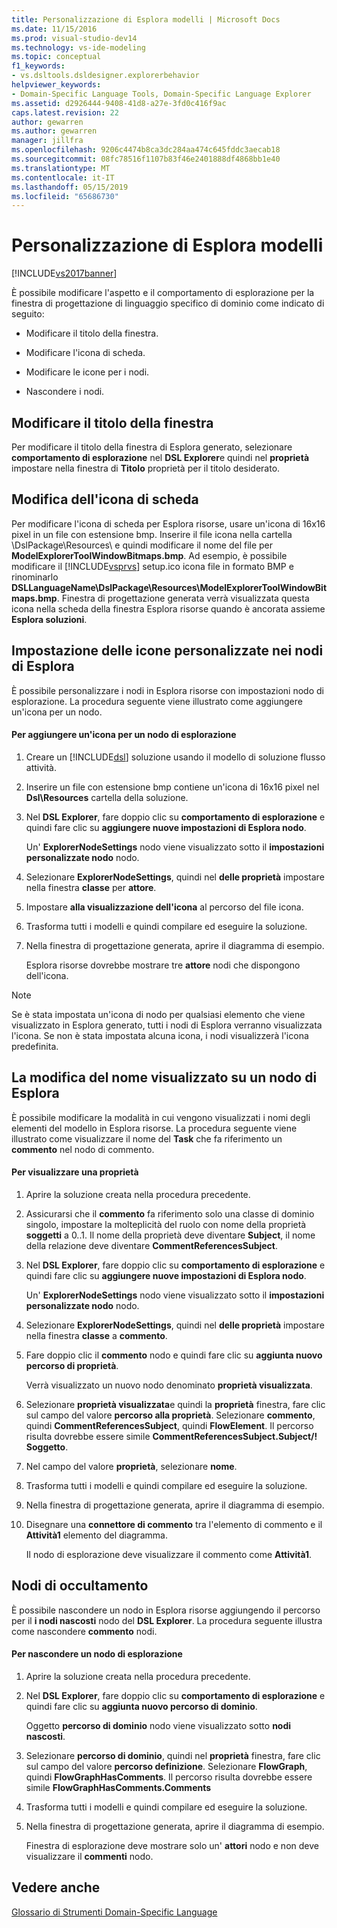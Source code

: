 ```yaml
---
title: Personalizzazione di Esplora modelli | Microsoft Docs
ms.date: 11/15/2016
ms.prod: visual-studio-dev14
ms.technology: vs-ide-modeling
ms.topic: conceptual
f1_keywords:
- vs.dsltools.dsldesigner.explorerbehavior
helpviewer_keywords:
- Domain-Specific Language Tools, Domain-Specific Language Explorer
ms.assetid: d2926444-9408-41d8-a27e-3fd0c416f9ac
caps.latest.revision: 22
author: gewarren
ms.author: gewarren
manager: jillfra
ms.openlocfilehash: 9206c4474b8ca3dc284aa474c645fddc3aecab18
ms.sourcegitcommit: 08fc78516f1107b83f46e2401888df4868bb1e40
ms.translationtype: MT
ms.contentlocale: it-IT
ms.lasthandoff: 05/15/2019
ms.locfileid: "65686730"
---
```

# <a name="customizing-the-model-explorer"></a>Personalizzazione di Esplora modelli
[!INCLUDE[vs2017banner](../includes/vs2017banner.md)]

È possibile modificare l'aspetto e il comportamento di esplorazione per la finestra di progettazione di linguaggio specifico di dominio come indicato di seguito:  
  
- Modificare il titolo della finestra.  
  
- Modificare l'icona di scheda.  
  
- Modificare le icone per i nodi.  
  
- Nascondere i nodi.  
  
## <a name="changing-the-window-title"></a>Modificare il titolo della finestra  
 Per modificare il titolo della finestra di Esplora generato, selezionare **comportamento di esplorazione** nel **DSL Explorer**e quindi nel **proprietà** impostare nella finestra di  **Titolo** proprietà per il titolo desiderato.  
  
## <a name="changing-the-tab-icon"></a>Modifica dell'icona di scheda  
 Per modificare l'icona di scheda per Esplora risorse, usare un'icona di 16x16 pixel in un file con estensione bmp. Inserire il file icona nella cartella \DslPackage\Resources\ e quindi modificare il nome del file per **ModelExplorerToolWindowBitmaps.bmp**. Ad esempio, è possibile modificare il [!INCLUDE[vsprvs](../includes/vsprvs-md.md)] setup.ico icona file in formato BMP e rinominarlo **DSLLanguageName\DslPackage\Resources\ModelExplorerToolWindowBitmaps.bmp**. Finestra di progettazione generata verrà visualizzata questa icona nella scheda della finestra Esplora risorse quando è ancorata assieme **Esplora soluzioni**.  
  
## <a name="setting-custom-icons-on-explorer-nodes"></a>Impostazione delle icone personalizzate nei nodi di Esplora  
 È possibile personalizzare i nodi in Esplora risorse con impostazioni nodo di esplorazione. La procedura seguente viene illustrato come aggiungere un'icona per un nodo.  
  
#### <a name="to-add-an-icon-to-an-explorer-node"></a>Per aggiungere un'icona per un nodo di esplorazione  
  
1. Creare un [!INCLUDE[dsl](../includes/dsl-md.md)] soluzione usando il modello di soluzione flusso attività.  
  
2. Inserire un file con estensione bmp contiene un'icona di 16x16 pixel nel **Dsl\Resources** cartella della soluzione.  
  
3. Nel **DSL Explorer**, fare doppio clic su **comportamento di esplorazione** e quindi fare clic su **aggiungere nuove impostazioni di Esplora nodo**.  
  
     Un' **ExplorerNodeSettings** nodo viene visualizzato sotto il **impostazioni personalizzate nodo** nodo.  
  
4. Selezionare **ExplorerNodeSettings**, quindi nel **delle proprietà** impostare nella finestra **classe** per **attore**.  
  
5. Impostare **alla visualizzazione dell'icona** al percorso del file icona.  
  
6. Trasforma tutti i modelli e quindi compilare ed eseguire la soluzione.  
  
7. Nella finestra di progettazione generata, aprire il diagramma di esempio.  
  
     Esplora risorse dovrebbe mostrare tre **attore** nodi che dispongono dell'icona.  
  
> [!NOTE]
> Se è stata impostata un'icona di nodo per qualsiasi elemento che viene visualizzato in Esplora generato, tutti i nodi di Esplora verranno visualizzata l'icona. Se non è stata impostata alcuna icona, i nodi visualizzerà l'icona predefinita.  
  
## <a name="changing-the-name-displayed-on-an-explorer-node"></a>La modifica del nome visualizzato su un nodo di Esplora  
 È possibile modificare la modalità in cui vengono visualizzati i nomi degli elementi del modello in Esplora risorse. La procedura seguente viene illustrato come visualizzare il nome del **Task** che fa riferimento un **commento** nel nodo di commento.  
  
#### <a name="to-display-a-property"></a>Per visualizzare una proprietà  
  
1. Aprire la soluzione creata nella procedura precedente.  
  
2. Assicurarsi che il **commento** fa riferimento solo una classe di dominio singolo, impostare la molteplicità del ruolo con nome della proprietà **soggetti** a 0..1. Il nome della proprietà deve diventare **Subject**, il nome della relazione deve diventare **CommentReferencesSubject**.  
  
3. Nel **DSL Explorer**, fare doppio clic su **comportamento di esplorazione** e quindi fare clic su **aggiungere nuove impostazioni di Esplora nodo**.  
  
     Un' **ExplorerNodeSettings** nodo viene visualizzato sotto il **impostazioni personalizzate nodo** nodo.  
  
4. Selezionare **ExplorerNodeSettings**, quindi nel **delle proprietà** impostare nella finestra **classe** a **commento**.  
  
5. Fare doppio clic il **commento** nodo e quindi fare clic su **aggiunta nuovo percorso di proprietà**.  
  
     Verrà visualizzato un nuovo nodo denominato **proprietà visualizzata**.  
  
6. Selezionare **proprietà visualizzata**e quindi la **proprietà** finestra, fare clic sul campo del valore **percorso alla proprietà**. Selezionare **commento**, quindi **CommentReferencesSubject**, quindi **FlowElement**. Il percorso risulta dovrebbe essere simile **CommentReferencesSubject.Subject/! Soggetto**.  
  
7. Nel campo del valore **proprietà**, selezionare **nome**.  
  
8. Trasforma tutti i modelli e quindi compilare ed eseguire la soluzione.  
  
9. Nella finestra di progettazione generata, aprire il diagramma di esempio.  
  
10. Disegnare una **connettore di commento** tra l'elemento di commento e il **Attività1** elemento del diagramma.  
  
     Il nodo di esplorazione deve visualizzare il commento come **Attività1**.  
  
## <a name="hiding-nodes"></a>Nodi di occultamento  
 È possibile nascondere un nodo in Esplora risorse aggiungendo il percorso per il **i nodi nascosti** nodo del **DSL Explorer**. La procedura seguente illustra come nascondere **commento** nodi.  
  
#### <a name="to-hide-an-explorer-node"></a>Per nascondere un nodo di esplorazione  
  
1. Aprire la soluzione creata nella procedura precedente.  
  
2. Nel **DSL Explorer**, fare doppio clic su **comportamento di esplorazione** e quindi fare clic su **aggiunta nuovo percorso di dominio**.  
  
     Oggetto **percorso di dominio** nodo viene visualizzato sotto **nodi nascosti**.  
  
3. Selezionare **percorso di dominio**, quindi nel **proprietà** finestra, fare clic sul campo del valore **percorso definizione**. Selezionare **FlowGraph**, quindi **FlowGraphHasComments**. Il percorso risulta dovrebbe essere simile **FlowGraphHasComments.Comments**  
  
4. Trasforma tutti i modelli e quindi compilare ed eseguire la soluzione.  
  
5. Nella finestra di progettazione generata, aprire il diagramma di esempio.  
  
     Finestra di esplorazione deve mostrare solo un' **attori** nodo e non deve visualizzare il **commenti** nodo.  
  
## <a name="see-also"></a>Vedere anche  
 [Glossario di Strumenti Domain-Specific Language](https://msdn.microsoft.com/ca5e84cb-a315-465c-be24-76aa3df276aa)

